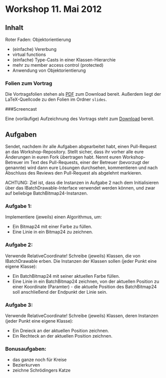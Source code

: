 # Workshop 11. Mai 2012

## Inhalt

Roter Faden: Objektorientierung

- (einfache) Vererbung
- virtual functions
- (einfache) Type-Casts in einer Klassen-Hierarchie
- mehr zu member access control (protected)
- Anwendung von Objektorientierung

### Folien zum Vortrag

Die Vortragsfolien stehen als [PDF](https://github.com/downloads/kit-cpp-workshop/workshop-ss12-03/slides.pdf) zum Download bereit. Außerdem liegt der LaTeX-Quellcode zu den Folien im Ordner `slides`.

###Screencast

Eine (vorläufige) Aufzeichnung des Vortrags steht zum [Download](http://ubuntuone.com/7jBAM5gcgtreAdcjuXllPd) bereit.

## Aufgaben

Sendet, nachdem ihr alle Aufgaben abgearbeitet habt, einen Pull-Request an das Workshop-Repository. Stellt sicher, dass ihr vorher alle eure Änderungen in euren Fork übertragen habt. Nennt euren Workshop-Betreuer im Text des Pull-Requests, einer der Betreuer (bevorzugt der genannte) wird dann eure Lösungen durchsehen, kommentieren und nach Abschluss des Reviews den Pull-Request als abgelehnt markieren.


ACHTUNG: Ziel ist, dass die Instanzen in Aufgabe 2 nach dem Initialisieren über das IBatchDrawable-Interface verwendet werden können, und zwar auf beliebige BatchBitmap24-Instanzen.


### Aufgabe 1:
Implementiere (jeweils) einen Algorithmus, um:
- Ein Bitmap24 mit einer Farbe zu füllen.
- Eine Linie in ein Bitmap24 zu zeichnen.


### Aufgabe 2:
Verwende RelativeCoordinate!
Schreibe (jeweils) Klassen, die von IBatchDrawable erben. Die Instanzen der Klassen sollen (jeder Punkt eine eigene Klasse):
- Ein BatchBitmap24 mit seiner aktuellen Farbe füllen.
- Eine Linie in ein BatchBitmap24 zeichnen, von der aktuellen Position zu einer Koordinate (Paramter) - die aktuelle Position des BatchBitmap24 soll anschließend der Endpunkt der Linie sein.


### Aufgabe 3:
Verwende RelativeCoordinate!
Schreibe (jeweils) Klassen, deren Instanzen (jeder Punkt eine eigene Klasse):
- Ein Dreieck an der aktuellen Position zeichnen.
- Ein Rechteck an der aktuellen Position zeichnen.


### Bonusaufgaben:
- das ganze noch für Kreise
- Bezierkurven
- zeichne Schrödingers Katze
